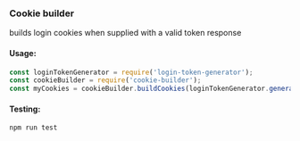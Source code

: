 ### Cookie builder

builds login cookies when supplied with a valid token response

#### Usage:

```js
const loginTokenGenerator = require('login-token-generator');
const cookieBuilder = require('cookie-builder');
const myCookies = cookieBuilder.buildCookies(loginTokenGenerator.generateToken());
```
#### Testing:
```bash
npm run test
```
